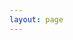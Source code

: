 ```yaml
---
layout: page
---
```


<script lang="ts" setup>import C from '~/views/start/index.vue'</script>

<ClientOnly><C /></ClientOnly>
